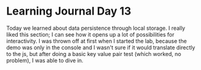# Learning Journal Day 13

Today we learned about data persistence through local storage. I really liked this section; I can see how it opens up a lot of possibilities for interactivity. I was thrown off at first when I started the lab, because the demo was only in the console and I wasn't sure if it would translate directly to the js, but after doing a basic key value pair test (which worked, no problem), I was able to dive in.